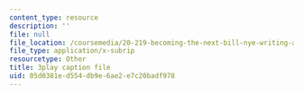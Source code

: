 ```yaml
---
content_type: resource
description: ''
file: null
file_location: /coursemedia/20-219-becoming-the-next-bill-nye-writing-and-hosting-the-educational-show-january-iap-2015/05d0381ed554db9e6ae2e7c20badf978_VQi6t2NfWig.srt
file_type: application/x-subrip
resourcetype: Other
title: 3play caption file
uid: 05d0381e-d554-db9e-6ae2-e7c20badf978
---
```

